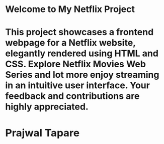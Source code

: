 <h1> Welcome to My Netflix Project <h1>
<p1>This project showcases a frontend webpage for a Netflix website, elegantly rendered using HTML and CSS. Explore Netflix Movies Web Series and lot more enjoy streaming in an intuitive user interface. Your feedback and contributions are highly appreciated.<p1>
<h3>Prajwal Tapare<h3>